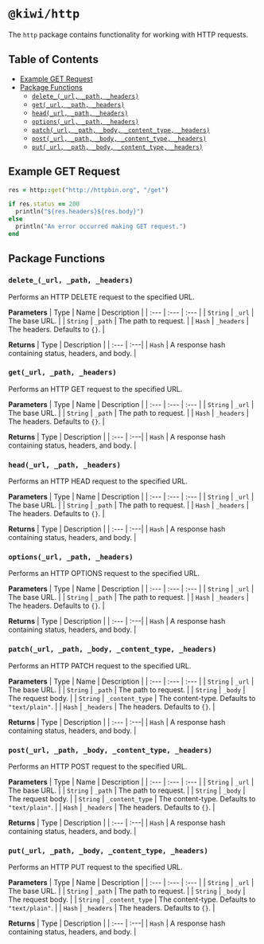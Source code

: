 # `@kiwi/http`

The `http` package contains functionality for working with HTTP requests.

## Table of Contents

- [Example GET Request](#example-get-request)
- [Package Functions](#package-functions)
  - [`delete_(_url, _path, _headers)`](#delete__url-_path-_headers)
  - [`get(_url, _path, _headers)`](#get_url-_path-_headers)
  - [`head(_url, _path, _headers)`](#head_url-_path-_headers)
  - [`options(_url, _path, _headers)`](#options_url-_path-_headers)
  - [`patch(_url, _path, _body, _content_type, _headers)`](#patch_url-_path-_body-_content_type-_headers)
  - [`post(_url, _path, _body, _content_type, _headers)`](#post_url-_path-_body-_content_type-_headers)
  - [`put(_url, _path, _body, _content_type, _headers)`](#put_url-_path-_body-_content_type-_headers)

## Example GET Request

```ruby
res = http::get("http://httpbin.org", "/get")

if res.status == 200
  println("${res.headers}${res.body}")
else
  println("An error occurred making GET request.")
end
```

## Package Functions

### `delete_(_url, _path, _headers)`

Performs an HTTP DELETE request to the specified URL.

**Parameters**
| Type | Name | Description |
| :--- | :--- | :--- |
| `String` | `_url` | The base URL. |
| `String` | `_path` | The path to request. |
| `Hash` | `_headers` | The headers. Defaults to `{}`. |

**Returns**
| Type | Description |
| :--- | :---|
| `Hash` | A response hash containing status, headers, and body. |

### `get(_url, _path, _headers)`

Performs an HTTP GET request to the specified URL.

**Parameters**
| Type | Name | Description |
| :--- | :--- | :--- |
| `String` | `_url` | The base URL. |
| `String` | `_path` | The path to request. |
| `Hash` | `_headers` | The headers. Defaults to `{}`. |

**Returns**
| Type | Description |
| :--- | :---|
| `Hash` | A response hash containing status, headers, and body. |

### `head(_url, _path, _headers)`

Performs an HTTP HEAD request to the specified URL.

**Parameters**
| Type | Name | Description |
| :--- | :--- | :--- |
| `String` | `_url` | The base URL. |
| `String` | `_path` | The path to request. |
| `Hash` | `_headers` | The headers. Defaults to `{}`. |

**Returns**
| Type | Description |
| :--- | :---|
| `Hash` | A response hash containing status, headers, and body. |

### `options(_url, _path, _headers)`

Performs an HTTP OPTIONS request to the specified URL.

**Parameters**
| Type | Name | Description |
| :--- | :--- | :--- |
| `String` | `_url` | The base URL. |
| `String` | `_path` | The path to request. |
| `Hash` | `_headers` | The headers. Defaults to `{}`. |

**Returns**
| Type | Description |
| :--- | :---|
| `Hash` | A response hash containing status, headers, and body. |

### `patch(_url, _path, _body, _content_type, _headers)`

Performs an HTTP PATCH request to the specified URL.

**Parameters**
| Type | Name | Description |
| :--- | :--- | :--- |
| `String` | `_url` | The base URL. |
| `String` | `_path` | The path to request. |
| `String` | `_body` | The request body. |
| `String` | `_content_type` | The content-type. Defaults to `"text/plain"`. |
| `Hash` | `_headers` | The headers. Defaults to `{}`. |

**Returns**
| Type | Description |
| :--- | :---|
| `Hash` | A response hash containing status, headers, and body. |

### `post(_url, _path, _body, _content_type, _headers)`

Performs an HTTP POST request to the specified URL.

**Parameters**
| Type | Name | Description |
| :--- | :--- | :--- |
| `String` | `_url` | The base URL. |
| `String` | `_path` | The path to request. |
| `String` | `_body` | The request body. |
| `String` | `_content_type` | The content-type. Defaults to `"text/plain"`. |
| `Hash` | `_headers` | The headers. Defaults to `{}`. |

**Returns**
| Type | Description |
| :--- | :---|
| `Hash` | A response hash containing status, headers, and body. |

### `put(_url, _path, _body, _content_type, _headers)`

Performs an HTTP PUT request to the specified URL.

**Parameters**
| Type | Name | Description |
| :--- | :--- | :--- |
| `String` | `_url` | The base URL. |
| `String` | `_path` | The path to request. |
| `String` | `_body` | The request body. |
| `String` | `_content_type` | The content-type. Defaults to `"text/plain"`. |
| `Hash` | `_headers` | The headers. Defaults to `{}`. |

**Returns**
| Type | Description |
| :--- | :---|
| `Hash` | A response hash containing status, headers, and body. |